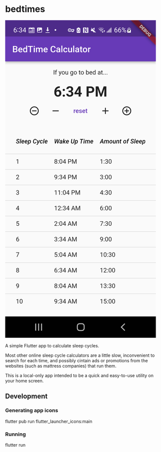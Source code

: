 # bedtimes

![a screenshot of the main app screen, showing the current time, a buttin bar for adjusting the time, and a table of the next 10 sleep cycles and their corresponding wake-up times](media/screenshot.png)

A simple Flutter app to calculate sleep cycles.

Most other online sleep cycle calculators are a little slow, inconvenient to search for each time, and possibly cintain ads or promotions from the websites (such as mattress companies) that run them.

This is a local-only app intended to be a quick and easy-to-use utility on your home screen.



## Development

### Generating app icons

flutter pub run flutter_launcher_icons:main

### Running

flutter run
